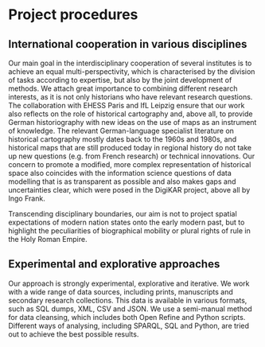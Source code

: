 # Project procedures

## International cooperation in various disciplines

Our main goal in the interdisciplinary cooperation of several institutes is to achieve an equal multi-perspectivity,
which is characterised by the division of tasks according to expertise, but also by the joint development of methods.
We attach great importance to combining different research interests, as it is not only historians who have relevant research questions.
The collaboration with EHESS Paris and IfL Leipzig ensure that our work also reflects on the role of historical cartography and, above all,
to provide German historiography with new ideas on the use of maps as an instrument of knowledge.
The relevant German-language specialist literature on historical cartography mostly dates back to the 1960s and 1980s,
and historical maps that are still produced today in regional history do not take up new questions (e.g. from French research) or technical innovations.
Our concern to promote a modified, more complex representation of historical space also coincides with the information science questions of data modelling
that is as transparent as possible and also makes gaps and uncertainties clear, which were posed in the DigiKAR project, above all by Ingo Frank.

Transcending disciplinary boundaries, our aim is not to project spatial expectations of modern nation states onto the early modern past, but to
highlight the peculiarities of biographical mobility or plural rights of rule in the Holy Roman Empire.

## Experimental and explorative approaches

Our approach is strongly experimental, explorative and iterative. We work with a wide range of data sources, including prints,
manuscripts and secondary research collections. This data is available in various formats, such as SQL dumps, XML, CSV and JSON.
We use a semi-manual method for data cleansing, which includes both Open Refine and Python scripts. Different ways of analysing, including SPARQL,
SQL and Python, are tried out to achieve the best possible results.
